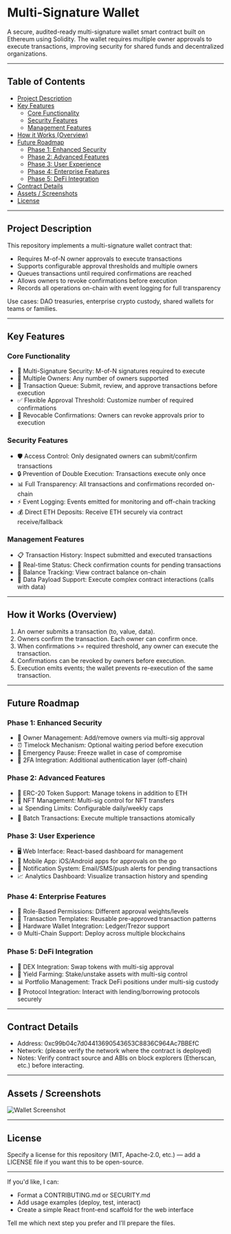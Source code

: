 # Multi-Signature Wallet

A secure, audited-ready multi-signature wallet smart contract built on Ethereum using Solidity. The wallet requires multiple owner approvals to execute transactions, improving security for shared funds and decentralized organizations.

---

## Table of Contents
- [Project Description](#project-description)
- [Key Features](#key-features)
  - [Core Functionality](#core-functionality)
  - [Security Features](#security-features)
  - [Management Features](#management-features)
- [How it Works (Overview)](#how-it-works-overview)
- [Future Roadmap](#future-roadmap)
  - [Phase 1: Enhanced Security](#phase-1-enhanced-security)
  - [Phase 2: Advanced Features](#phase-2-advanced-features)
  - [Phase 3: User Experience](#phase-3-user-experience)
  - [Phase 4: Enterprise Features](#phase-4-enterprise-features)
  - [Phase 5: DeFi Integration](#phase-5-defi-integration)
- [Contract Details](#contract-details)
- [Assets / Screenshots](#assets--screenshots)
- [License](#license)

---

## Project Description
This repository implements a multi-signature wallet contract that:
- Requires M-of-N owner approvals to execute transactions
- Supports configurable approval thresholds and multiple owners
- Queues transactions until required confirmations are reached
- Allows owners to revoke confirmations before execution
- Records all operations on-chain with event logging for full transparency

Use cases: DAO treasuries, enterprise crypto custody, shared wallets for teams or families.

---

## Key Features

### Core Functionality
- 🔐 Multi-Signature Security: M-of-N signatures required to execute
- 👥 Multiple Owners: Any number of owners supported
- 📝 Transaction Queue: Submit, review, and approve transactions before execution
- ✅ Flexible Approval Threshold: Customize number of required confirmations
- 🔄 Revocable Confirmations: Owners can revoke approvals prior to execution

### Security Features
- 🛡️ Access Control: Only designated owners can submit/confirm transactions
- 🔒 Prevention of Double Execution: Transactions execute only once
- 📊 Full Transparency: All transactions and confirmations recorded on-chain
- ⚡ Event Logging: Events emitted for monitoring and off-chain tracking
- 💰 Direct ETH Deposits: Receive ETH securely via contract receive/fallback

### Management Features
- 📋 Transaction History: Inspect submitted and executed transactions
- 👀 Real-time Status: Check confirmation counts for pending transactions
- 💼 Balance Tracking: View contract balance on-chain
- 🎯 Data Payload Support: Execute complex contract interactions (calls with data)

---

## How it Works (Overview)
1. An owner submits a transaction (to, value, data).
2. Owners confirm the transaction. Each owner can confirm once.
3. When confirmations >= required threshold, any owner can execute the transaction.
4. Confirmations can be revoked by owners before execution.
5. Execution emits events; the wallet prevents re-execution of the same transaction.

---

## Future Roadmap

### Phase 1: Enhanced Security
- 🔑 Owner Management: Add/remove owners via multi-sig approval
- ⏰ Timelock Mechanism: Optional waiting period before execution
- 🚨 Emergency Pause: Freeze wallet in case of compromise
- 📱 2FA Integration: Additional authentication layer (off-chain)

### Phase 2: Advanced Features
- 💎 ERC-20 Token Support: Manage tokens in addition to ETH
- 🎨 NFT Management: Multi-sig control for NFT transfers
- 📊 Spending Limits: Configurable daily/weekly caps
- 🔄 Batch Transactions: Execute multiple transactions atomically

### Phase 3: User Experience
- 🖥️ Web Interface: React-based dashboard for management
- 📱 Mobile App: iOS/Android apps for approvals on the go
- 🔔 Notification System: Email/SMS/push alerts for pending transactions
- 📈 Analytics Dashboard: Visualize transaction history and spending

### Phase 4: Enterprise Features
- 🏢 Role-Based Permissions: Different approval weights/levels
- 📝 Transaction Templates: Reusable pre-approved transaction patterns
- 🔐 Hardware Wallet Integration: Ledger/Trezor support
- 🌐 Multi-Chain Support: Deploy across multiple blockchains

### Phase 5: DeFi Integration
- 💱 DEX Integration: Swap tokens with multi-sig approval
- 🏦 Yield Farming: Stake/unstake assets with multi-sig control
- 📊 Portfolio Management: Track DeFi positions under multi-sig custody
- 🤝 Protocol Integration: Interact with lending/borrowing protocols securely

---

## Contract Details
- Address: 0xc99b04c7d04413690543653C8836C964Ac7BBEfC
- Network: (please verify the network where the contract is deployed)
- Notes: Verify contract source and ABIs on block explorers (Etherscan, etc.) before interacting.

---

## Assets / Screenshots
![Wallet Screenshot](https://github.com/user-attachments/assets/88662471-2538-43e5-8c30-ffd763afdf60)

---

## License
Specify a license for this repository (MIT, Apache-2.0, etc.) — add a LICENSE file if you want this to be open-source.

---

If you'd like, I can:
- Format a CONTRIBUTING.md or SECURITY.md
- Add usage examples (deploy, test, interact)
- Create a simple React front-end scaffold for the web interface

Tell me which next step you prefer and I’ll prepare the files.